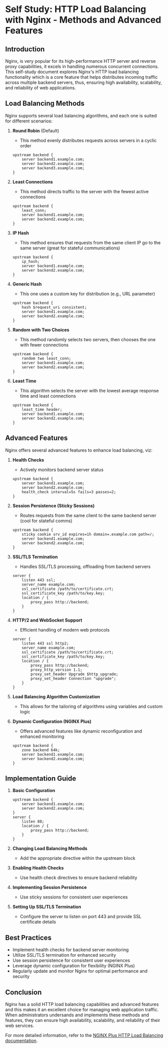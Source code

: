 # Self Study: HTTP Load Balancing with Nginx - Methods and Advanced Features

## Introduction

Nginx, is very popular for its high-performance HTTP server and reverse proxy capabilities, it excels in handling numerous concurrent connections. This self-study document explores Nginx's HTTP load balancing functionality which is a core feature that helps distributes incoming traffic across multiple backend servers, thus, ensuring high availability, scalability, and reliability of web applications.

## Load Balancing Methods

Nginx supports several load balancing algorithms, and each one is suited for different scenarios:

1. **Round Robin** (Default)
   - This method evenly distributes requests across servers in a cyclic order
   ```nginx
   upstream backend {
       server backend1.example.com;
       server backend2.example.com;
       server backend3.example.com;
   }
   ```

2. **Least Connections**
   - This method directs traffic to the server with the fewest active connections
   ```nginx
   upstream backend {
       least_conn;
       server backend1.example.com;
       server backend2.example.com;
   }
   ```

3. **IP Hash**
   - This method ensures that requests from the same client IP go to the same server (great for stateful communications)
   ```nginx
   upstream backend {
       ip_hash;
       server backend1.example.com;
       server backend2.example.com;
   }
   ```

4. **Generic Hash**
   - This one uses a custom key for distribution (e.g., URL parameter)
   ```nginx
   upstream backend {
       hash $request_uri consistent;
       server backend1.example.com;
       server backend2.example.com;
   }
   ```

5. **Random with Two Choices**
   - This method randomly selects two servers, then chooses the one with fewer connections
   ```nginx
   upstream backend {
       random two least_conn;
       server backend1.example.com;
       server backend2.example.com;
   }
   ```

6. **Least Time**
   - This algorithm selects the server with the lowest average response time and least connections
   ```nginx
   upstream backend {
       least_time header;
       server backend1.example.com;
       server backend2.example.com;
   }
   ```

## Advanced Features

Nginx offers several advanced features to enhance load balancing, viz:

1. **Health Checks**
   - Actively monitors backend server status
   ```nginx
   upstream backend {
       server backend1.example.com;
       server backend2.example.com;
       health_check interval=5s fails=3 passes=2;
   }
   ```

2. **Session Persistence (Sticky Sessions)**
   - Routes requests from the same client to the same backend server (cool for stateful comms)
   ```nginx
   upstream backend {
       sticky cookie srv_id expires=1h domain=.example.com path=/;
       server backend1.example.com;
       server backend2.example.com;
   }
   ```

3. **SSL/TLS Termination**
   - Handles SSL/TLS processing, offloading from backend servers
   ```nginx
   server {
       listen 443 ssl;
       server_name example.com;
       ssl_certificate /path/to/certificate.crt;
       ssl_certificate_key /path/to/key.key;
       location / {
           proxy_pass http://backend;
       }
   }
   ```

4. **HTTP/2 and WebSocket Support**
   - Efficient handling of modern web protocols
   ```nginx
   server {
       listen 443 ssl http2;
       server_name example.com;
       ssl_certificate /path/to/certificate.crt;
       ssl_certificate_key /path/to/key.key;
       location / {
           proxy_pass http://backend;
           proxy_http_version 1.1;
           proxy_set_header Upgrade $http_upgrade;
           proxy_set_header Connection "upgrade";
       }
   }
   ```

5. **Load Balancing Algorithm Customization**
   - This allows for the tailoring of algorithms using variables and custom logic

6. **Dynamic Configuration (NGINX Plus)**
   - Offers advanced features like dynamic reconfiguration and enhanced monitoring
   ```nginx
   upstream backend {
       zone backend 64k;
       server backend1.example.com;
       server backend2.example.com;
   }
   ```

## Implementation Guide

1. **Basic Configuration**
   ```nginx
   upstream backend {
       server backend1.example.com;
       server backend2.example.com;
   }
   server {
       listen 80;
       location / {
           proxy_pass http://backend;
       }
   }
   ```

2. **Changing Load Balancing Methods**
   - Add the appropriate directive within the upstream block

3. **Enabling Health Checks**
   - Use health check directives to ensure backend reliability

4. **Implementing Session Persistence**
   - Use sticky sessions for consistent user experiences

5. **Setting Up SSL/TLS Termination**
   - Configure the server to listen on port 443 and provide SSL certificate details

## Best Practices

- Implement health checks for backend server monitoring
- Utilize SSL/TLS termination for enhanced security
- Use session persistence for consistent user experiences
- Leverage dynamic configuration for flexibility (NGINX Plus)
- Regularly update and monitor Nginx for optimal performance and security

## Conclusion

Nginx has a solid HTTP load balancing capabilities and advanced features and this makes it an excellent choice for managing web application traffic. When administrators undersands and implements these methods and features, they can ensure high availability, scalability, and reliability of their web services.

For more detailed information, refer to the [NGINX Plus HTTP Load Balancing documentation](https://docs.nginx.com/nginx/admin-guide/load-balancer/http-load-balancer/).